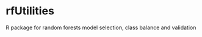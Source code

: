 rfUtilities
===========

R package for random forests model selection, class balance and validation

